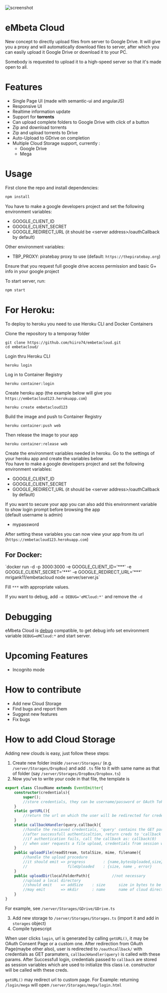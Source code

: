 ![screenshot](.github/screenshot01.png)
# eMbeta Cloud
New concept to directly upload files from server to Google Drive.
It will give you a proxy and will automatically download files to server, after which you can easily upload it Google Drive or download it
to your PC.

Somebody is requested to upload it to a high-speed server so that it's made open to all.

# Features
- Single Page UI (made with semantic-ui and angularJS)
- Responsive UI
- Realtime information update
- Support for **torrents**
- Can upload complete folders to Google Drive with click of a button
- Zip and download torrents
- Zip and upload torrents to Drive
- Auto-Upload to GDrive on completion
- Multiple Cloud Storage support, currently : 
    - Google Drive
    - Mega

# Usage
First clone the repo and install dependencies:
```js
npm install
```
You have to make a google developers project and set the following environment variables:
- GOOGLE_CLIENT_ID
- GOOGLE_CLIENT_SECRET
- GOOGLE_REDIRECT_URL (it should be &lt;server address&gt;/oauthCallback by default)
  
Other environment variables:
- TBP_PROXY: piratebay proxy to use (default: `https://thepiratebay.org`)

Ensure that you request full google drive access permission and basic G+ info in your google project 

To start server, run:
```js
npm start
```
# For Heroku:
To deploy to heroku you need to use Heroku CLI and Docker Containers

Clone the repository to a temporay folder
```
git clone https://github.com/hiiro74/embetacloud.git
cd embetacloud/
```

Login thru Heroku CLI
```
heroku login
```

Log in to Container Registry
```
heroku container:login
```

Create heroku app (the example below will give you `https://embetacloud123.herokuapp.com`)
```
heroku create embetacloud123
```

Build the image and push to Container Registry
```
heroku container:push web
```

Then release the image to your app
```
heroku container:release web
```

Create the environment variables needed in heroku. 
Go to the settings of your heroku app and create the variables below<br>
You have to make a google developers project and set the following environment variables:
- GOOGLE_CLIENT_ID
- GOOGLE_CLIENT_SECRET
- GOOGLE_REDIRECT_URL (it should be &lt;server address&gt;/oauthCallback by default)

If you want to secure your app you can also add this environment variable to show login prompt before browsing the app<br>
(default username is admin)
- mypassword

After setting these variables you can now view your app from its url (`https://embetacloud123.herokuapp.com`)


<h2> For Docker: </h2>
`docker run -d -p 3000:3000 -e GOOGLE_CLIENT_ID='***' 
-e GOOGLE_CLIENT_SECRET='***' 
-e GOOGLE_REDIRECT_URL='***'
mrigank11/embetacloud node server/server.js`

Fill `***` with appropriate values.

If you want to debug, add `-e DEBUG='eMCloud:*'` and remove the `-d`

# Debugging
eMbeta Cloud is [debug](https://github.com/visionmedia/debug) compatible, to get debug info set environment variable `DEBUG=eMCloud:*`
and start server.

# Upcoming Features
- Incognito mode

# How to contribute
- Add new Cloud Storage
- Find bugs and report them
- Suggest new features
- Fix bugs

# How to add Cloud Storage
Adding new clouds is easy, just follow these steps:

1. Create new folder inside `/server/Storages/` (e.g. `/server/Storages/DropBox`) and add `.ts` file to it with same name as that of folder (say `/server/Storages/DropBox/Dropbox.ts`)
2. Now you've to write your code in that file, the template is 

```ts
export class CloudName extends EventEmitter{
    constructor(credentials){
        super();
        //store credentials, they can be username/password or OAuth Tokens etc.
    }
    static getURL(){
        //return the url on which the user will be redirected for credentials, can be OAuth Consent Page or a page on server itself.
    }
    static callbackHandler(query,callback){
        //handle the recieved credentials, 'query' contains the GET params. (like for OAuth, authentication code is 'query.code')
        //after successfull authenticaltion, return creds to 'callback' to be stored as session variable
        //if authentication fails, call the callback as: callback(0)
        // when user requests a file upload, credentials from session will be used to initialize this class (the constructor will be called)
    }
    public uploadFile(readStream, totalSize, mime, filename){
        //handle the upload procedure
        //it should emit => progress        : {name,bytesUploaded,size}
        //                  fileUploaded    : {size, name , error} 
    }
    public uploadDir(localFolderPath){          //not necessary
        //upload a local directory
        //should emit    => addSize    : size      size in bytes to be added to total upload size
        //may emit       => mkdir      : name      name of cloud directory created
    }
}
``` 

For example, see `/server/Storages/GDrive/GDrive.ts`

3. Add new storage to `/server/Storages/Storages.ts` (import it and add in `storages` object)
4. Compile typescript

When user clicks `login`, url is generated by calling `getURL()`, it may be OAuth Consent Page or a custom one.
After redirection from OAuth Page(maybe other also), user is redirected to `/oauthcallback/` with credentials as GET paramaters, `callbackHandler(query)` is called with these params. After Successfull login, credentials passed to `callback` are stored as session variables which are used to initialize this class i.e. constructor will be called with these creds.

`getURL()` may redirect url to custom page. For Example: returning `/login/mega` will open `/server/Storages/mega/login.html`
